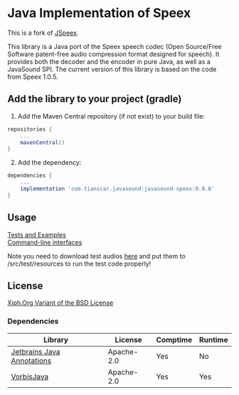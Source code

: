 # Java Implementation of Speex
This is a fork of [JSpeex](https://github.com/SourceUtils/jspeex).

This library is a Java port of the Speex speech codec (Open Source/Free Software patent-free audio compression format designed for speech). It provides both the decoder and the encoder in pure Java, as well as a JavaSound SPI. The current version of this library is based on the code from Speex 1.0.5.

## Add the library to your project (gradle)
1. Add the Maven Central repository (if not exist) to your build file:
```groovy
repositories {
    ...
    mavenCentral()
}
```

2. Add the dependency:
```groovy
dependencies {
    ...
    implementation 'com.tianscar.javasound:javasound-speex:0.9.8'
}
```

## Usage
[Tests and Examples](/src/test/java/org/xiph/speex/test)  
[Command-line interfaces](/src/test/java/org/xiph/speex/cli)

Note you need to download test audios [here](https://github.com/Tianscar/fbodemo1) and put them to /src/test/resources to run the test code properly!

## License
[Xiph.Org Variant of the BSD License](/LICENSE)

### Dependencies
| Library                                                                      | License    | Comptime | Runtime |
|------------------------------------------------------------------------------|------------|----------|---------|
| [Jetbrains Java Annotations](https://github.com/JetBrains/java-annotations)  | Apache-2.0 | Yes      | No      |
| [VorbisJava](https://github.com/Gagravarr/VorbisJava)                        | Apache-2.0 | Yes      | Yes     |
